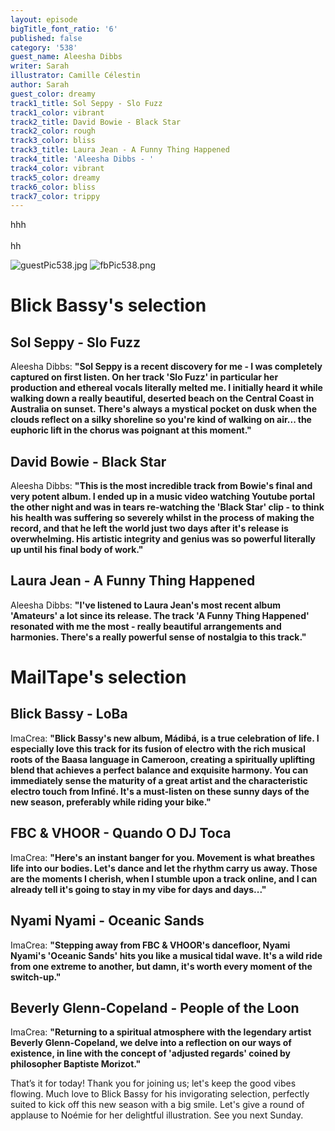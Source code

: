 ```yaml
---
layout: episode
bigTitle_font_ratio: '6'
published: false
category: '538'
guest_name: Aleesha Dibbs
writer: Sarah
illustrator: Camille Célestin
author: Sarah
guest_color: dreamy
track1_title: Sol Seppy - Slo Fuzz
track1_color: vibrant
track2_title: David Bowie - Black Star
track2_color: rough
track3_color: bliss
track3_title: Laura Jean - A Funny Thing Happened
track4_title: 'Aleesha Dibbs - '
track4_color: vibrant
track5_color: dreamy
track6_color: bliss
track7_color: trippy
---
```

<p id="introduction">
	hhh
	<br><br>hh
</p>

![guestPic538.jpg]({{site.baseurl}}/img/guestPic538.jpg)
![fbPic538.png]({{site.baseurl}}/img/fbPic538.png)


# Blick Bassy's selection

## Sol Seppy - Slo Fuzz

Aleesha Dibbs: **"**Sol Seppy is a recent discovery for me - I was completely captured on first listen. On her track 'Slo Fuzz' in particular her production and ethereal vocals literally melted me. I initially heard it while walking down a really beautiful, deserted beach on the Central Coast in Australia on sunset. There's always a mystical pocket on dusk when the clouds reflect on a silky shoreline so you're kind of walking on air... the euphoric lift in the chorus was poignant at this moment.**"**

## David Bowie - Black Star

Aleesha Dibbs: **"**This is the most incredible track from Bowie's final and very potent album. I ended up in a music video watching Youtube portal the other night and was in tears re-watching the 'Black Star' clip - to think his health was suffering so severely whilst in the process of making the record, and that he left the world just two days after it's release is overwhelming. His artistic integrity and genius was so powerful literally up until his final body of work.**"**

## Laura Jean - A Funny Thing Happened 

Aleesha Dibbs: **"**I've listened to Laura Jean's most recent album 'Amateurs' a lot since its release. The track 'A Funny Thing Happened' resonated with me the most - really beautiful arrangements and harmonies. There's a really powerful sense of nostalgia to this track.**"**

# MailTape's selection

## Blick Bassy - LoBa

ImaCrea: **"**Blick Bassy's new album, Mádibá, is a true celebration of life. I especially love this track for its fusion of electro with the rich musical roots of the Baasa language in Cameroon, creating a spiritually uplifting blend that achieves a perfect balance and exquisite harmony. You can immediately sense the maturity of a great artist and the characteristic electro touch from Infiné. It's a must-listen on these sunny days of the new season, preferably while riding your bike.**"**

## FBC & VHOOR - Quando O DJ Toca

ImaCrea: **"**Here's an instant banger for you. Movement is what breathes life into our bodies. Let's dance and let the rhythm carry us away. Those are the moments I cherish, when I stumble upon a track online, and I can already tell it's going to stay in my vibe for days and days...**"**

## Nyami Nyami - Oceanic Sands

ImaCrea: **"**Stepping away from FBC & VHOOR's dancefloor, Nyami Nyami's 'Oceanic Sands' hits you like a musical tidal wave. It's a wild ride from one extreme to another, but damn, it's worth every moment of the switch-up.**"**

## Beverly Glenn-Copeland - People of the Loon

ImaCrea: **"**Returning to a spiritual atmosphere with the legendary artist Beverly Glenn-Copeland, we delve into a reflection on our ways of existence, in line with the concept of 'adjusted regards' coined by philosopher Baptiste Morizot.**"**

<p id="outroduction">That’s it for today! Thank you for joining us; let's keep the good vibes flowing. Much love to Blick Bassy for his invigorating selection, perfectly suited to kick off this new season with a big smile. Let's give a round of applause to Noémie for her delightful illustration. See you next Sunday.</p>
